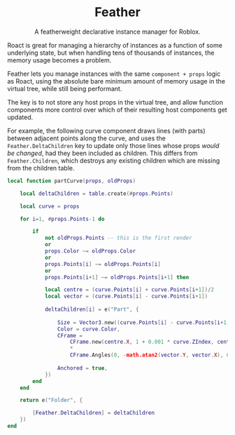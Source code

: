 <div align="center">
	<h1>Feather</h1>
	<p>A featherweight declarative instance manager for Roblox.</p>
	<!-- <a href="https://eryn.io/roblox-lua-promise/"><strong>View docs</strong></a> -->
</div>
<!--moonwave-hide-before-this-line-->

Roact is great for managing a hierarchy of instances as a function of some underlying state, but when handling tens of thousands of instances, the memory usage becomes a problem.

Feather lets you manage instances with the same `component + props` logic as Roact, using the absolute bare minimum amount of memory usage in the virtual tree, while still being performant.

The key is to not store any host props in the virtual tree, and allow function components more control over which of their resulting host components get updated.

For example, the following curve component draws lines (with parts) between adjacent points along the curve, and uses the `Feather.DeltaChildren` key to update only those lines whose props *would be changed*, had they been included as children. This differs from `Feather.Children`, which destroys any existing children which are missing from the children table.

```lua
local function partCurve(props, oldProps)

	local deltaChildren = table.create(#props.Points)

	local curve = props

	for i=1, #props.Points-1 do

		if
			not oldProps.Points -- this is the first render
			or
			props.Color ~= oldProps.Color
			or
			props.Points[i] ~= oldProps.Points[i]
			or
			props.Points[i+1] ~= oldProps.Points[i+1] then

			local centre = (curve.Points[i] + curve.Points[i+1])/2
			local vector = (curve.Points[i] - curve.Points[i+1])
		
			deltaChildren[i] = e("Part", {
		
				Size = Vector3.new((curve.Points[i] - curve.Points[i+1]).Magnitude, 0.001, curve.Width),
				Color = curve.Color,
				CFrame =
					CFrame.new(centre.X, 1 + 0.001 * curve.ZIndex, centre.Y)
					*
					CFrame.Angles(0, -math.atan2(vector.Y, vector.X), 0),
		
				Anchored = true,
			})
		end
	end

	return e("Folder", {

		[Feather.DeltaChildren] = deltaChildren
	})
end
```